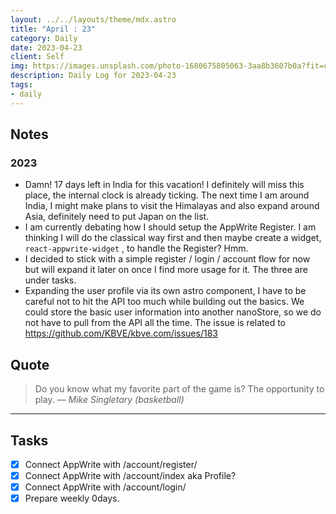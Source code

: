 ```yaml
---
layout: ../../layouts/theme/mdx.astro
title: "April : 23"
category: Daily
date: 2023-04-23
client: Self
img: https://images.unsplash.com/photo-1680675805063-3aa8b3607b0a?fit=crop&q=85&w=1400&h=700
description: Daily Log for 2023-04-23
tags:
- daily
---
```


## Notes

### 2023

- Damn! 17 days left in India for this vacation! I definitely will miss this place, the internal clock is already ticking. The next time I am around India, I might make plans to visit the Himalayas and also expand around Asia, definitely need to put Japan on the list.
- I am currently debating how I should setup the AppWrite Register. I am thinking I will do the classical way first and then maybe create a widget, `react-appwrite-widget` , to handle the Register? Hmm. 
- I decided to stick with a simple register / login / account flow for now but will expand it later on once I find more usage for it. The three are under tasks.
- Expanding the user profile via its own astro component, I have to be careful not to hit the API too much while building out the basics. We could store the basic user information into another nanoStore, so we do not have to pull from the API all the time. The issue is related to https://github.com/KBVE/kbve.com/issues/183

## Quote

> Do you know what my favorite part of the game is? The opportunity to play.
> — <cite>Mike Singletary (basketball)</cite>

---

## Tasks

- [x] Connect AppWrite with /account/register/
- [x] Connect AppWrite with /account/index aka Profile?
- [x] Connect AppWrite with /account/login/
- [x] Prepare weekly 0days.